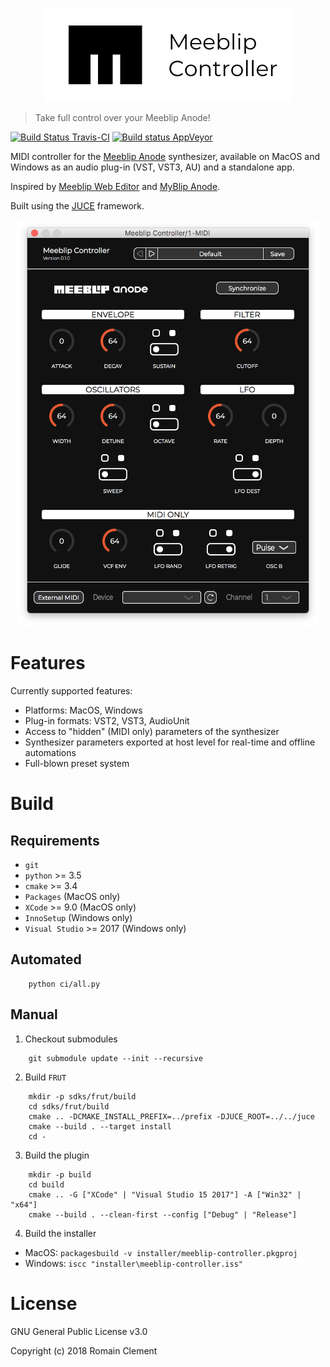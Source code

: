 <p align="center">
  <img src="ext/meeblip-controller-banner.png" height="150" title="Meeblip Controller Banner">
</p>

> Take full control over your Meeblip Anode!

[![Build Status Travis-CI](https://travis-ci.org/rclement/meeblip-controller.svg)](https://travis-ci.org/rclement/meeblip-controller)
[![Build status AppVeyor](https://ci.appveyor.com/api/projects/status/ub29w4jlrih593ox?svg=true)](https://ci.appveyor.com/project/rclement/meeblip-controller)

MIDI controller for the [Meeblip Anode](https://meeblip.com/products/meeblip-anode-synth) synthesizer,
available on MacOS and Windows as an audio plug-in (VST, VST3, AU) and a standalone app.

Inspired by [Meeblip Web Editor](https://editor.meeblip.com) and
[MyBlip Anode](http://www.dr-midik.fr/site/index.php?post/ticket_MyBlip-anode_2014-04-28).

Built using the [JUCE](https://juce.com) framework.

<p align="center">
  <img src="ext/meeblip-controller-screenshot.png" height="650" title="Meeblip Controller Screenshot">
</p>


# Features

Currently supported features:

- Platforms: MacOS, Windows
- Plug-in formats: VST2, VST3, AudioUnit
- Access to "hidden" (MIDI only) parameters of the synthesizer
- Synthesizer parameters exported at host level for real-time and offline automations
- Full-blown preset system


# Build

## Requirements

- `git`
- `python` >= 3.5
- `cmake` >= 3.4
- `Packages` (MacOS only)
- `XCode` >= 9.0 (MacOS only)
- `InnoSetup` (Windows only)
- `Visual Studio` >= 2017 (Windows only)

## Automated

```
    python ci/all.py
```

## Manual

1. Checkout submodules

```
    git submodule update --init --recursive
```

2. Build `FRUT`

```
    mkdir -p sdks/frut/build
    cd sdks/frut/build
    cmake .. -DCMAKE_INSTALL_PREFIX=../prefix -DJUCE_ROOT=../../juce
    cmake --build . --target install
    cd -
```

3. Build the plugin

```
    mkdir -p build
    cd build
    cmake .. -G ["XCode" | "Visual Studio 15 2017"] -A ["Win32" | "x64"]
    cmake --build . --clean-first --config ["Debug" | "Release"]
```

4. Build the installer

- MacOS: `packagesbuild -v installer/meeblip-controller.pkgproj`
- Windows: `iscc "installer\meeblip-controller.iss"`


# License

GNU General Public License v3.0

Copyright (c) 2018 Romain Clement

